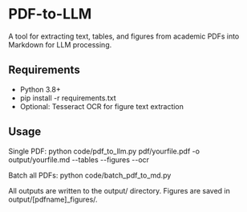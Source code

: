PDF-to-LLM
===========

A tool for extracting text, tables, and figures from academic PDFs into Markdown for LLM processing.

Requirements
------------
- Python 3.8+
- pip install -r requirements.txt
- Optional: Tesseract OCR for figure text extraction

Usage
-----
Single PDF:
    python code/pdf_to_llm.py pdf/yourfile.pdf -o output/yourfile.md --tables --figures --ocr

Batch all PDFs:
    python code/batch_pdf_to_md.py

All outputs are written to the output/ directory. Figures are saved in output/[pdfname]_figures/. 